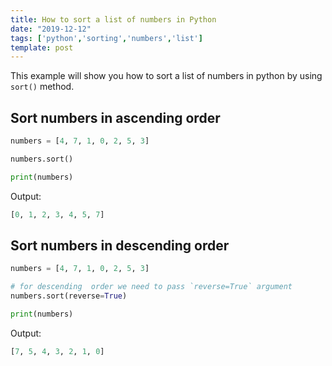 ```yaml
---
title: How to sort a list of numbers in Python
date: "2019-12-12"
tags: ['python','sorting','numbers','list']
template: post
---
```


This example will show you how to sort a list of numbers in python by using `sort()` method.

## Sort numbers in ascending order

```py
numbers = [4, 7, 1, 0, 2, 5, 3]

numbers.sort()

print(numbers)
```

Output:

```py
[0, 1, 2, 3, 4, 5, 7]
```

## Sort numbers in descending order

```py
numbers = [4, 7, 1, 0, 2, 5, 3]

# for descending  order we need to pass `reverse=True` argument
numbers.sort(reverse=True)

print(numbers)
```

Output:

```py
[7, 5, 4, 3, 2, 1, 0]
```
